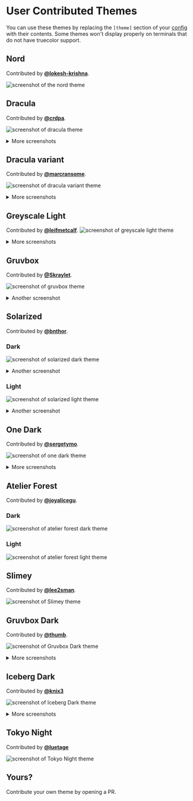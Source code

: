 # User Contributed Themes

You can use these themes by replacing the `[theme]` section of your [config](https://github.com/makeworld-the-better-one/amfora/wiki/Configuration) with their contents. Some themes won't display properly on terminals that do not have truecolor support.

## Nord

Contributed by **[@lokesh-krishna](https://github.com/lokesh-krishna)**.

![screenshot of the nord theme](https://user-images.githubusercontent.com/20235646/102846450-005dc480-4436-11eb-89a9-a1a4350f5415.png)

## Dracula

Contributed by **[@crdpa](https://github.com/crdpa)**.

![screenshot of dracula theme](https://user-images.githubusercontent.com/61637474/99983229-5b928d80-2d8a-11eb-8e5c-e5681bb274c5.png)

<details>
<summary>More screenshots</summary>

![screenshot of dracula theme](https://user-images.githubusercontent.com/61637474/99983237-5e8d7e00-2d8a-11eb-8e22-3a3459ae560a.png)
![screenshot of dracula theme](https://user-images.githubusercontent.com/61637474/99983210-53d2e900-2d8a-11eb-9ab7-12dc10c2933a.png)
</details>

## Dracula variant

Contributed by **[@marcransome](https://github.com/marcransome)**.

![screenshot of dracula variant theme](https://user-images.githubusercontent.com/679401/132952433-563501ef-4d98-4d43-988e-f15bab7cb155.png)

<details>
<summary>More screenshots</summary>

![screenshot of dracula variant theme](https://user-images.githubusercontent.com/679401/132952340-96840ad8-fb78-499d-bf6b-3fcdf659edc7.png)
![screenshot of dracula variant theme](https://user-images.githubusercontent.com/679401/132952347-6b93d985-afc8-47b4-9569-1775ce4f37e7.png)
![screenshot of dracula variant theme](https://user-images.githubusercontent.com/679401/132952348-ffcbcc7a-f9ad-41c6-a7d2-5c870754c4c9.png)
![screenshot of dracula variant theme](https://user-images.githubusercontent.com/679401/132952352-50ca16f3-d255-4a1d-a25b-ccf53116957d.png)

</details>

## Greyscale Light

Contributed by **[@leifmetcalf](https://github.com/leifmetcalf)**.
![screenshot of greyscale light theme](https://user-images.githubusercontent.com/35786377/109232516-53d10200-782d-11eb-9863-4bb745d27195.png)

<details>
<summary>More screenshots</summary>

![screenshot of greyscale light theme](https://user-images.githubusercontent.com/35786377/109232522-55022f00-782d-11eb-93a2-4d50c61317c5.png)
</details>

## Gruvbox

Contributed by **[@Skraylet](https://github.com/Skraylet)**.

![screenshot of gruvbox theme](https://user-images.githubusercontent.com/26380693/100381730-4768bd80-3022-11eb-83ae-bcd0495f2ae9.png)

<details>
<summary>Another screenshot</summary>

![screenshot of gruvbox theme](https://user-images.githubusercontent.com/26380693/100381734-4a63ae00-3022-11eb-9531-a635df310052.png)
</details>

## Solarized

Contributed by **[@bnthor](https://github.com/bnthor)**.

### Dark

![screenshot of solarized dark theme](https://user-images.githubusercontent.com/798657/100597218-77071680-32fd-11eb-8e0d-593ff95b7129.png)

<details>
<summary>Another screenshot</summary>

![screenshot of solarized dark theme](https://user-images.githubusercontent.com/798657/100597236-7b333400-32fd-11eb-8844-b92601da52c7.png)
</details>

### Light

![screenshot of solarized light theme](https://user-images.githubusercontent.com/798657/100597327-9aca5c80-32fd-11eb-8c91-fe3e324d8959.png)

<details>
<summary>Another screenshot</summary>

![screenshot of solarized light theme](https://user-images.githubusercontent.com/798657/100597349-a453c480-32fd-11eb-866e-10b0587228f6.png)
</details>


## One Dark

Contributed by **[@sergetymo](https://github.com/sergetymo)**.

![screenshot of one dark theme](https://user-images.githubusercontent.com/65758149/101183151-c8920700-3657-11eb-87f5-7d1d6ae616f2.png)

<details>
<summary>More screenshots</summary>

![screenshot of bookmark modal](https://user-images.githubusercontent.com/65758149/101183267-f8410f00-3657-11eb-97fa-10f88a9d8de4.png)
![screenshot of error modal](https://user-images.githubusercontent.com/65758149/101183206-da73aa00-3657-11eb-8733-5040c8aefb99.png)
</details>

## Atelier Forest

Contributed by **[@joyalicegu](https://github.com/joyalicegu)**.

### Dark

![screenshot of atelier forest dark theme](https://user-images.githubusercontent.com/16532904/114287117-35a81580-9a19-11eb-8515-a4fa5fee00b8.png)

### Light

![screenshot of atelier forest light theme](https://user-images.githubusercontent.com/16532904/114287105-22954580-9a19-11eb-8c09-2bce083286b2.png)


## Slimey

Contributed by **[@lee2sman](https://github.com/lee2sman)**.

![screenshot of Slimey theme](https://user-images.githubusercontent.com/7377908/114319350-212e5080-9adf-11eb-9d41-d4e800c6570f.png)

## Gruvbox Dark

Contributed by **[@thumb](https://github.com/thumbfighter)**.

![screenshot of Gruvbox Dark theme](https://user-images.githubusercontent.com/19327775/114431954-b97f1080-9b85-11eb-9da5-e1ebf06beba9.png)

<details>
<summary>More screenshots</summary>
  
![screenshot of makeworld.space home page](https://user-images.githubusercontent.com/19327775/114432099-f0552680-9b85-11eb-9b4f-629d62d971b4.png)
![screenshot of error](https://user-images.githubusercontent.com/19327775/114432066-e4696480-9b85-11eb-8ed0-c454f37fe9cf.png)
![screenshot of add bookmark](https://user-images.githubusercontent.com/19327775/114432084-e8958200-9b85-11eb-9813-9982c3c0effa.png)
</details>

## Iceberg Dark

Contributed by **[@knix3](https://github.com/knix3)**

![screenshot of Iceberg Dark theme](https://user-images.githubusercontent.com/69134168/118542790-7b938000-b721-11eb-81e1-ae45cdfbe546.png)
<details>
<summary>More screenshots</summary>

![screenshot of add bookmark](https://user-images.githubusercontent.com/69134168/118543243-07a5a780-b722-11eb-848a-95aa1de30044.png)
![screenshot of error](https://user-images.githubusercontent.com/69134168/118543250-096f6b00-b722-11eb-9dca-d2b1bd6a8885.png)
</details>

## Tokyo Night

Contributed by **[@luetage](https://github.com/luetage)**

![screenshot of Tokyo Night theme](https://user-images.githubusercontent.com/13988217/130348393-69986b51-ddd7-4310-90ae-382461502535.png)

## Yours?

Contribute your own theme by opening a PR.
